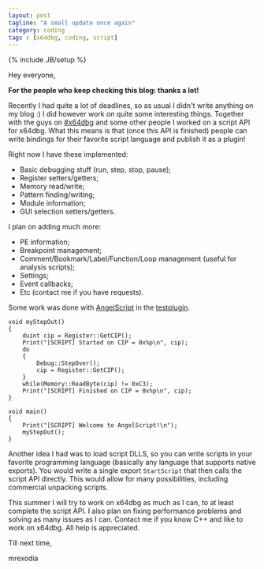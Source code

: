 ```yaml
---
layout: post
tagline: "A small update once again"
category: coding
tags : [x64dbg, coding, script]
---
```

{% include JB/setup %}

Hey everyone,

**For the people who keep checking this blog: thanks a lot!**

Recently I had quite a lot of deadlines, so as usual I didn't write anything on my blog :) I did however work on quite some interesting things. Together with the guys on [#x64dbg](http://webchat.freenode.net/?channels=x64dbg) and some other people I worked on a script API for x64dbg. What this means is that (once this API is finished) people can write bindings for their favorite script language and publish it as a plugin!

Right now I have these implemented:

- Basic debugging stuff (run, step, stop, pause);
- Register setters/getters;
- Memory read/write;
- Pattern finding/writing;
- Module information;
- GUI selection setters/getters.

I plan on adding much more:

- PE information;
- Breakpoint management;
- Comment/Bookmark/Label/Function/Loop management (useful for analysis scripts);
- Settings;
- Event callbacks;
- Etc (contact me if you have requests).

Some work was done with [AngelScript](http://www.angelcode.com/angelscript) in the [testplugin](https://github.com/x64dbg/testplugin).

```
void myStepOut()
{
    duint cip = Register::GetCIP();
    Print("[SCRIPT] Started on CIP = 0x%p\n", cip);
    do
    {
        Debug::StepOver();
        cip = Register::GetCIP();
    }
    while(Memory::ReadByte(cip) != 0xC3);
    Print("[SCRIPT] Finished on CIP = 0x%p\n", cip);
}

void main()
{
    Print("[SCRIPT] Welcome to AngelScript!\n");
    myStepOut();
}
```

Another idea I had was to load script DLLS, so you can write scripts in your favorite programming language (basically any language that supports native exports). You would write a single export `StartScript` that then calls the script API directly. This would allow for many possibilities, including commercial unpacking scripts.

This summer I will try to work on x64dbg as much as I can, to at least complete the script API. I also plan on fixing performance problems and solving as many issues as I can. Contact me if you know C++ and like to work on x64dbg. All help is appreciated.

Till next time,

mrexodia
